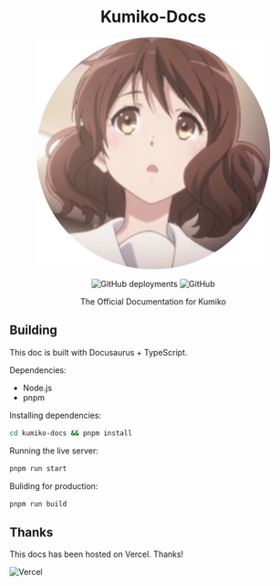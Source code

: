 <div align=center>

# Kumiko-Docs

![Kumiko](https://raw.githubusercontent.com/No767/Kumiko/dev/assets/kumiko-resized-round.svg)

![GitHub deployments](https://img.shields.io/github/deployments/No767/Kumiko-Docs/production?label=Vercel&logo=vercel) ![GitHub](https://img.shields.io/github/license/No767/Kumiko-Docs?label=License&logo=github)

The Official Documentation for Kumiko

<div align=left>

## Building

This doc is built with Docusaurus + TypeScript. 

Dependencies: 

- Node.js
- pnpm

Installing dependencies: 

```sh
cd kumiko-docs && pnpm install
```

Running the live server:

```sh
pnpm run start
```

Buliding for production:

```sh
pnpm run build
```

## Thanks

This docs has been hosted on Vercel. Thanks!

![Vercel](https://www.datocms-assets.com/31049/1618983297-powered-by-vercel.svg)